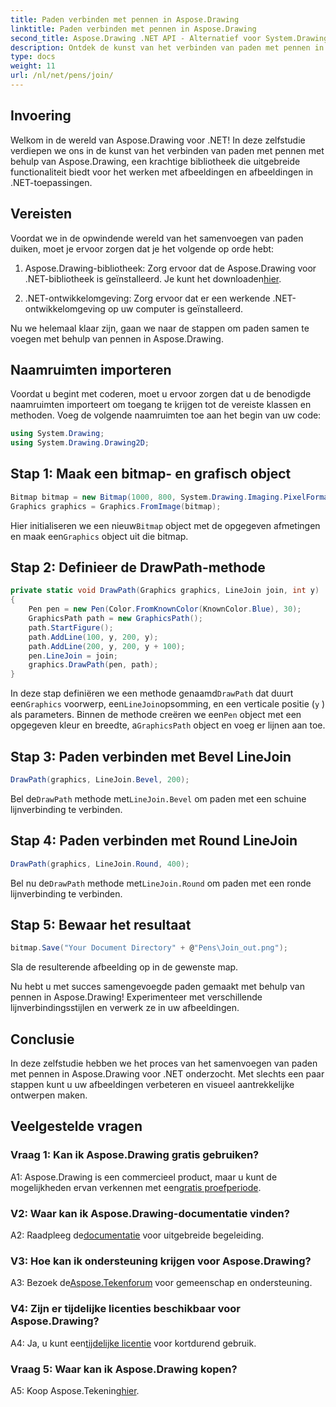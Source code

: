 ```yaml
---
title: Paden verbinden met pennen in Aspose.Drawing
linktitle: Paden verbinden met pennen in Aspose.Drawing
second_title: Aspose.Drawing .NET API - Alternatief voor System.Drawing.Common
description: Ontdek de kunst van het verbinden van paden met pennen in Aspose.Drawing voor .NET. Maak verbluffende afbeeldingen met LineJoin-opties.
type: docs
weight: 11
url: /nl/net/pens/join/
---
```

## Invoering

Welkom in de wereld van Aspose.Drawing voor .NET! In deze zelfstudie verdiepen we ons in de kunst van het verbinden van paden met pennen met behulp van Aspose.Drawing, een krachtige bibliotheek die uitgebreide functionaliteit biedt voor het werken met afbeeldingen en afbeeldingen in .NET-toepassingen.

## Vereisten

Voordat we in de opwindende wereld van het samenvoegen van paden duiken, moet je ervoor zorgen dat je het volgende op orde hebt:

1.  Aspose.Drawing-bibliotheek: Zorg ervoor dat de Aspose.Drawing voor .NET-bibliotheek is geïnstalleerd. Je kunt het downloaden[hier](https://releases.aspose.com/drawing/net/).

2. .NET-ontwikkelomgeving: Zorg ervoor dat er een werkende .NET-ontwikkelomgeving op uw computer is geïnstalleerd.

Nu we helemaal klaar zijn, gaan we naar de stappen om paden samen te voegen met behulp van pennen in Aspose.Drawing.

## Naamruimten importeren

Voordat u begint met coderen, moet u ervoor zorgen dat u de benodigde naamruimten importeert om toegang te krijgen tot de vereiste klassen en methoden. Voeg de volgende naamruimten toe aan het begin van uw code:

```csharp
using System.Drawing;
using System.Drawing.Drawing2D;
```

## Stap 1: Maak een bitmap- en grafisch object

```csharp
Bitmap bitmap = new Bitmap(1000, 800, System.Drawing.Imaging.PixelFormat.Format32bppPArgb);
Graphics graphics = Graphics.FromImage(bitmap);
```

 Hier initialiseren we een nieuw`Bitmap` object met de opgegeven afmetingen en maak een`Graphics` object uit die bitmap.

## Stap 2: Definieer de DrawPath-methode

```csharp
private static void DrawPath(Graphics graphics, LineJoin join, int y)
{
    Pen pen = new Pen(Color.FromKnownColor(KnownColor.Blue), 30);
    GraphicsPath path = new GraphicsPath();
    path.StartFigure();
    path.AddLine(100, y, 200, y);
    path.AddLine(200, y, 200, y + 100);
    pen.LineJoin = join;
    graphics.DrawPath(pen, path);
}
```

 In deze stap definiëren we een methode genaamd`DrawPath` dat duurt een`Graphics` voorwerp, een`LineJoin`opsomming, en een verticale positie (`y` ) als parameters. Binnen de methode creëren we een`Pen` object met een opgegeven kleur en breedte, a`GraphicsPath` object en voeg er lijnen aan toe.

## Stap 3: Paden verbinden met Bevel LineJoin

```csharp
DrawPath(graphics, LineJoin.Bevel, 200);
```

 Bel de`DrawPath` methode met`LineJoin.Bevel` om paden met een schuine lijnverbinding te verbinden.

## Stap 4: Paden verbinden met Round LineJoin

```csharp
DrawPath(graphics, LineJoin.Round, 400);
```

 Bel nu de`DrawPath` methode met`LineJoin.Round` om paden met een ronde lijnverbinding te verbinden.

## Stap 5: Bewaar het resultaat

```csharp
bitmap.Save("Your Document Directory" + @"Pens\Join_out.png");
```

Sla de resulterende afbeelding op in de gewenste map.

Nu hebt u met succes samengevoegde paden gemaakt met behulp van pennen in Aspose.Drawing! Experimenteer met verschillende lijnverbindingsstijlen en verwerk ze in uw afbeeldingen.

## Conclusie

In deze zelfstudie hebben we het proces van het samenvoegen van paden met pennen in Aspose.Drawing voor .NET onderzocht. Met slechts een paar stappen kunt u uw afbeeldingen verbeteren en visueel aantrekkelijke ontwerpen maken.

## Veelgestelde vragen

### Vraag 1: Kan ik Aspose.Drawing gratis gebruiken?

 A1: Aspose.Drawing is een commercieel product, maar u kunt de mogelijkheden ervan verkennen met een[gratis proefperiode](https://releases.aspose.com/).

### V2: Waar kan ik Aspose.Drawing-documentatie vinden?

 A2: Raadpleeg de[documentatie](https://reference.aspose.com/drawing/net/) voor uitgebreide begeleiding.

### V3: Hoe kan ik ondersteuning krijgen voor Aspose.Drawing?

 A3: Bezoek de[Aspose.Tekenforum](https://forum.aspose.com/c/diagram/17) voor gemeenschap en ondersteuning.

### V4: Zijn er tijdelijke licenties beschikbaar voor Aspose.Drawing?

 A4: Ja, u kunt een[tijdelijke licentie](https://purchase.aspose.com/temporary-license/) voor kortdurend gebruik.

### Vraag 5: Waar kan ik Aspose.Drawing kopen?

 A5: Koop Aspose.Tekening[hier](https://purchase.aspose.com/buy).